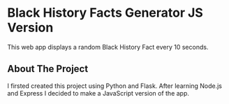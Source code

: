 # Black History Facts Generator JS Version
This web app displays a random Black History Fact every 10 seconds.
## About The Project
I firsted created this project using Python and Flask. After learning Node.js and Express I decided to make a JavaScript version of the app.
